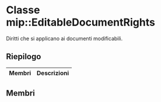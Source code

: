 # <a name="class-mipeditabledocumentrights"></a>Classe mip::EditableDocumentRights 
Diritti che si applicano ai documenti modificabili.
  
## <a name="summary"></a>Riepilogo
 Membri                        | Descrizioni                                
--------------------------------|---------------------------------------------
  
## <a name="members"></a>Membri